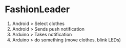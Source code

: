 # FashionLeader


1. Android > Select clothes
2. Android > Sends push notification
3. Arduino > Takes notification
4. Arduino > do something (move clothes, blink LEDs)
